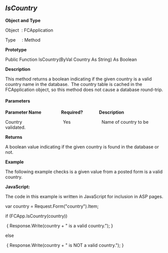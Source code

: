 _IsCountry_
-----------

**Object and Type**

Object  : FCApplication

Type     : Method

**Prototype**

Public Function IsCountry(ByVal Country As String) As Boolean

**Description**

This method returns a boolean indicating if the given country is a valid country name in the database.  The country table is cached in the FCApplication object, so this method does not cause a database round-trip.

#### Parameters
**Parameter Name**                **Required?**             **Description**

Country                                 Yes                         Name of country to be validated.

**Returns**

A boolean value indicating if the given country is found in the database or not. 

**Example**

The following example checks is a given value from a posted form is a valid country.

**JavaScript:**

The code in this example is written in JavaScript for inclusion in ASP pages.

var country = Request.Form("country").Item;

if (FCApp.IsCountry(country))

 { Response.Write(country + " is a valid country."); }

else

 { Response.Write(country + " is NOT a valid country."); }